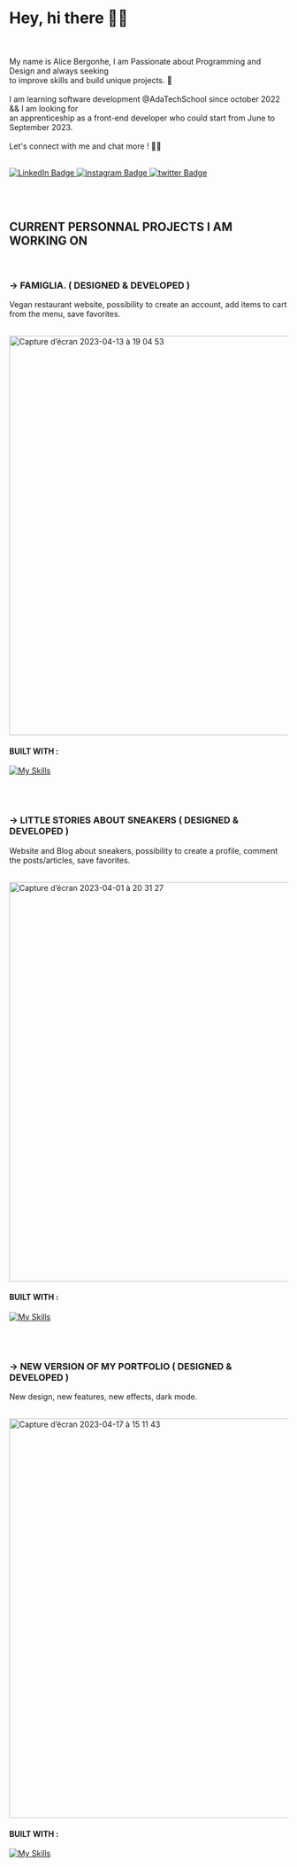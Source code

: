 # Hey,  hi there 🖖🏼
<br /><br />
My name is Alice Bergonhe, I am Passionate about Programming and Design and always seeking <br /> to improve skills and build unique projects.  🚀
<br /><br />
I am learning software development @AdaTechSchool since october 2022 && I am looking for <br /> an apprenticeship as a front-end developer who could start from June to September 2023.
<br /><br />
Let's connect with me and chat more ! 🖖🏼<br /><br />

<div id="badges">
  <a href="https://www.linkedin.com/in/alicebergonhe/">
    <img src="https://img.shields.io/badge/LinkedIn-blue?style=for-the-badge&logo=linkedin&logoColor=white" alt="LinkedIn Badge"/>
  </a>
 <a href="https://www.instagram.com/alice_.xplore/">
    <img src="https://img.shields.io/badge/instagram-purple?style=for-the-badge&logo=instagram&logoColor=white" alt="instagram Badge"/>
  </a>
  <a href="https://www.twitter.com/alicexplore/">
    <img src="https://img.shields.io/badge/twitter-blue?style=for-the-badge&logo=twitter&logoColor=white" alt="twitter Badge"/>
  </a>
</div>


<br /> <br />

## CURRENT PERSONNAL PROJECTS I AM WORKING ON

<br />

### → FAMIGLIA. ( DESIGNED & DEVELOPED )

Vegan restaurant website, possibility to create an account, add items to cart from the menu, save favorites.

<br />

<img width="722px" alt="Capture d’écran 2023-04-13 à 19 04 53" src="https://user-images.githubusercontent.com/102388803/231833260-6d375913-b7f9-4327-ad5c-4c7c0be734ad.png">

#### BUILT WITH : 

[![My Skills](https://skillicons.dev/icons?i=react,tailwind,vite,mysql,js,express,nodejs,html,css,vscode,ai,figma,github,git)](https://skillicons.dev)

<br /><br />

### → LITTLE STORIES ABOUT SNEAKERS ( DESIGNED & DEVELOPED )
Website and Blog about sneakers, possibility to create a profile, comment the posts/articles, save favorites.

<br />

<img width="722px" alt="Capture d’écran 2023-04-01 à 20 31 27" src="https://user-images.githubusercontent.com/102388803/229308368-be4de66b-c54c-49e5-b453-ba959c44f569.png"> 

#### BUILT WITH : 

[![My Skills](https://skillicons.dev/icons?i=react,tailwind,vite,mysql,js,nodejs,html,css,vscode,ai,figma,github,git)](https://skillicons.dev)

<br /><br />

### → NEW VERSION OF MY PORTFOLIO ( DESIGNED & DEVELOPED )
New design, new features, new effects, dark mode.

<br />

<img width="722px" alt="Capture d’écran 2023-04-17 à 15 11 43" src="https://user-images.githubusercontent.com/102388803/232495308-237ed876-a45d-4e6a-87df-86891a875ff4.png">

#### BUILT WITH : 

[![My Skills](https://skillicons.dev/icons?i=react,tailwind,vite,js,html,css,vscode,figma,github,git)](https://skillicons.dev)

<br /><br />

  
<!--### • Languages & tools

<div>
  <img src="https://github.com/devicons/devicon/blob/master/icons/java/java-original-wordmark.svg" title="Java" alt="Java" width="40" height="40"/>&nbsp;
  <img src="https://github.com/devicons/devicon/blob/master/icons/react/react-original-wordmark.svg" title="React" alt="React" width="40" height="40"/>&nbsp;
  <img src="https://github.com/devicons/devicon/blob/master/icons/spring/spring-original-wordmark.svg" title="Spring" alt="Spring" width="40" height="40"/>&nbsp;
  <img src="https://github.com/devicons/devicon/blob/master/icons/materialui/materialui-original.svg" title="Material UI" alt="Material UI" width="40" height="40"/>&nbsp;
  <img src="https://github.com/devicons/devicon/blob/master/icons/flutter/flutter-original.svg" title="Flutter" alt="Flutter" width="40" height="40"/>&nbsp;
 <img src="https://github.com/devicons/devicon/blob/master/icons/redux/redux-original.svg" title="Redux" alt="Redux " width="40" height="40"/>&nbsp;
  <img src="https://github.com/devicons/devicon/blob/master/icons/css3/css3-plain-wordmark.svg"  title="CSS3" alt="CSS" width="40" height="40"/>&nbsp;
  <img src="https://github.com/devicons/devicon/blob/master/icons/html5/html5-original.svg" title="HTML5" alt="HTML" width="40" height="40"/>&nbsp;
  <img src="https://github.com/devicons/devicon/blob/master/icons/javascript/javascript-original.svg" title="JavaScript" alt="JavaScript" width="40" height="40"/>&nbsp;
  <img src="https://github.com/devicons/devicon/blob/master/icons/firebase/firebase-plain-wordmark.svg" title="Firebase" alt="Firebase" width="40" height="40"/>&nbsp;
  <img src="https://github.com/devicons/devicon/blob/master/icons/gatsby/gatsby-original.svg" title="Gatsby"  alt="Gatsby" width="40" height="40"/>&nbsp;
<img src="https://github.com/devicons/devicon/blob/master/icons/mysql/mysql-original-wordmark.svg" title="MySQL"  alt="MySQL" width="40" height="40"/>&nbsp;
 <img src="https://github.com/devicons/devicon/blob/master/icons/nodejs/nodejs-original-wordmark.svg" title="NodeJS" alt="NodeJS" width="40" height="40"/>&nbsp;
 <img src="https://github.com/devicons/devicon/blob/master/icons/amazonwebservices/amazonwebservices-plain-wordmark.svg" title="AWS" alt="AWS" width="40" height="40"/>&nbsp;
  <img src="https://github.com/devicons/devicon/blob/master/icons/git/git-original-wordmark.svg" title="Git" **alt="Git" width="40" height="40"/>


## Current Team Project

The team project I am currently working on is a React application for a furniture sales website.
<br /><br />
<img width="800px" alt="Capture d’écran 2023-03-18 à 17 03 47" src="https://user-images.githubusercontent.com/102388803/226118726-c341e89b-c9a5-4f65-9300-9427f4ba266e.png">

<img width="1440" alt="Capture d’écran 2023-03-31 à 14 26 40" src="https://user-images.githubusercontent.com/102388803/229121213-783d53b7-8078-462c-9f7a-99754d885059.png">

<br />

<img width="1440" alt="Capture d’écran 2023-03-31 à 14 20 31" src="https://user-images.githubusercontent.com/102388803/229121346-9df35a92-9c14-4d2b-8ca8-fea8c47dd05c.png">


</div>-->
